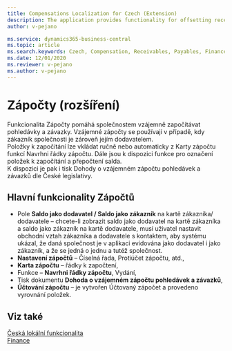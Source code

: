 ```yaml
---
title: Compensations Localization for Czech (Extension) 
description: The application provides functionality for offsetting receivables and payables in Business Central for the Czech Republic.
author: v-pejano

ms.service: dynamics365-business-central
ms.topic: article
ms.search.keywords: Czech, Compensation, Receivables, Payables, Finance, CZ
ms.date: 12/01/2020
ms.reviewer: v-pejano
ms.author: v-pejano
---
```


# Zápočty (rozšíření)

Funkcionalita Zápočty pomáhá společnostem vzájemně započítávat pohledávky a závazky. Vzájemné zápočty se používají v případě, kdy zákazník společnosti je zároveň jejím dodavatelem.  
Položky k započítání lze vkládat ručně nebo automaticky z Karty zápočtu funkcí Navrhni řádky zápočtu.  Dále jsou k dispozici funkce pro označení položek k započítání a přepočtení salda.  
K dispozici je pak i tisk Dohody o vzájemném zápočtu pohledávek a závazků dle České legislativy.  

## Hlavní funkcionality Zápočtů

- Pole **Saldo jako dodavatel / Saldo jako zákazník** na kartě zákazníka/ dodavatele – chcete-li zobrazit saldo jako dodavatel na kartě zákazníka a saldo jako zákazník na kartě dodavatele, musí uživatel nastavit obchodní vztah zákazníka a dodavatele s kontaktem, aby systému ukázal, že daná společnost je v aplikaci evidována jako dodavatel i jako zákazník, a že se jedná o jednu a tutéž společnost.
- **Nastavení zápočtů** – Číselná řada, Protiúčet zápočtu, atd.,
- **Karta zápočtu** – řádky k započtení,  
- Funkce – **Navrhni řádky zápočtu**, Vydání,
- Tisk dokumentu **Dohoda o vzájemném zápočtu pohledávek a závazků**,
- **Účtování zápočtu** – je vytvořen Účtovaný zápočet a provedeno vyrovnání položek.

## Viz také

[Česká lokální funkcionalita](czech-local-functionality.md)  
[Finance](../../finance.md)  
